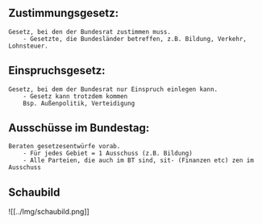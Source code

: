 
## Zustimmungsgesetz:
	Gesetz, bei den der Bundesrat zustimmen muss.
		- Gesetzte, die Bundesländer betreffen, z.B. Bildung, Verkehr, Lohnsteuer.

## Einspruchsgesetz:
	Gesetz, bei dem der Bundesrat nur Einspruch einlegen kann.
		- Gesetz kann trotzdem kommen
		Bsp. Außenpolitik, Verteidigung

## Ausschüsse im Bundestag:
	Beraten gesetzesentwürfe vorab.
		- Für jedes Gebiet = 1 Ausschuss (z.B. Bildung)
		- Alle Parteien, die auch im BT sind, sit- (Finanzen etc) zen im Ausschuss


## Schaubild
![[../Img/schaubild.png]]